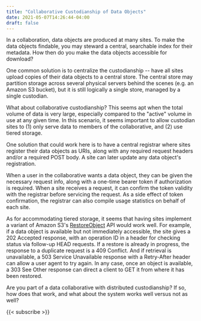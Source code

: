 ```yaml
---
title: "Collaborative Custodianship of Data Objects"
date: 2021-05-07T14:26:44-04:00
draft: false
---
```


In a collaboration, data objects are produced at many sites. To make the data objects findable, you
may steward a central, searchable index for their metadata. How then do you make the data objects
accessible for download?

One common solution is to centralize the custodianship -- have all sites upload copies of their data
objects to a central store. The central store may partition storage across several physical servers
behind the scenes (e.g. an Amazon S3 bucket), but it is still logically a single store, managed by a
single custodian.

What about collaborative custodianship? This seems apt when the total volume of data is very large,
especially compared to the "active" volume in use at any given time. In this scenario, it seems
important to allow custodian sites to (1) only serve data to members of the collaborative, and (2)
use tiered storage.

One solution that could work here is to have a central registrar where sites register their data
objects as URIs, along with any required request headers and/or a required POST body. A site can
later update any data object's registration.

When a user in the collaborative wants a data object, they can be given the necessary request info,
along with a one-time bearer token if authorization is required. When a site receives a request, it
can confirm the token validity with the registrar before servicing the request. As a side effect of
token confirmation, the registrar can also compile usage statistics on behalf of each site.

As for accommodating tiered storage, it seems that having sites implement a variant of Amazon S3's
[RestoreObject](https://docs.aws.amazon.com/AmazonS3/latest/API/API_RestoreObject.html) API would
work well. For example, if a data object is available but not immediately accessible, the site gives
a 202 Accepted response, with an operation ID in a header for checking status via follow-up HEAD
requests. If a restore is already in progress, the response to a duplicate request is a 409
Conflict. And if retrieval is unavailable, a 503 Service Unavailable response with a Retry-After
header can allow a user agent to try again. In any case, once an object is available, a 303 See
Other response can direct a client to GET it from where it has been restored.

Are you part of a data collaborative with distributed custodianship? If so, how does that work, and
what about the system works well versus not as well?

{{< subscribe >}}


